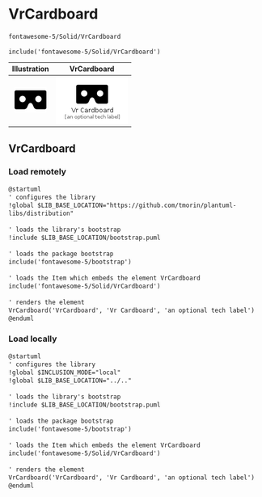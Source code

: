 # VrCardboard


```text
fontawesome-5/Solid/VrCardboard
```

```text
include('fontawesome-5/Solid/VrCardboard')
```



| Illustration | VrCardboard |
| :---: | :---: |
| ![illustration for Illustration](../../fontawesome-5/Solid/VrCardboard.png) | ![illustration for VrCardboard](../../fontawesome-5/Solid/VrCardboard.Local.png) |




## VrCardboard

### Load remotely
```plantuml
@startuml
' configures the library
!global $LIB_BASE_LOCATION="https://github.com/tmorin/plantuml-libs/distribution"

' loads the library's bootstrap
!include $LIB_BASE_LOCATION/bootstrap.puml

' loads the package bootstrap
include('fontawesome-5/bootstrap')

' loads the Item which embeds the element VrCardboard
include('fontawesome-5/Solid/VrCardboard')

' renders the element
VrCardboard('VrCardboard', 'Vr Cardboard', 'an optional tech label')
@enduml
```

### Load locally
```plantuml
@startuml
' configures the library
!global $INCLUSION_MODE="local"
!global $LIB_BASE_LOCATION="../.."

' loads the library's bootstrap
!include $LIB_BASE_LOCATION/bootstrap.puml

' loads the package bootstrap
include('fontawesome-5/bootstrap')

' loads the Item which embeds the element VrCardboard
include('fontawesome-5/Solid/VrCardboard')

' renders the element
VrCardboard('VrCardboard', 'Vr Cardboard', 'an optional tech label')
@enduml
```

